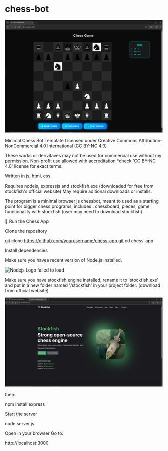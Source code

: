 # chess-bot


![App Screenshot failed to load](https://github.com/rutgervanweehaeghe/chess-bot/blob/main/ChessAppScreenshot.png)


Minimal Chess Bot Template 
Licensed under Creative Commons Attribution-NonCommercial 4.0 International (CC BY-NC 4.0)

These works or derivitaves may not be used for commercial use without my permission.
Non-profit use allowed with accreditation *check 'CC BY-NC 4.0' license for exact terms.

Written in js, html, css

Requires nodejs, expressjs and stockfish.exe (downloaded for free from stockfish's official website)
May require aditional downloads or installs.

The program is a minimal browser js chessbot, meant to used as a starting point for bigger chess programs, includes : chessboard, pieces, game functionality with stockfish (user may need to download stockfish).




🚀 Run the Chess App

Clone the repository

git clone https://github.com/yourusername/chess-app.git
cd chess-app


Install dependencies


Make sure you havea recent version of Node.js
installed.




![Nodejs Logo failed to load](https://upload.wikimedia.org/wikipedia/commons/d/d9/Node.js_logo.svg)




Make sure you have stockfish engine installed, rename it to 'stockfish.exe' and put in a new folder named '/stockfish' in your project folder.
(download from official website)




![Stockfish Website Screenshot failed to load](https://github.com/rutgervanweehaeghe/chess-bot/blob/main/stockfishwebsite.png)




then:

npm install express

Start the server

node server.js


Open in your browser
Go to:

http://localhost:3000
